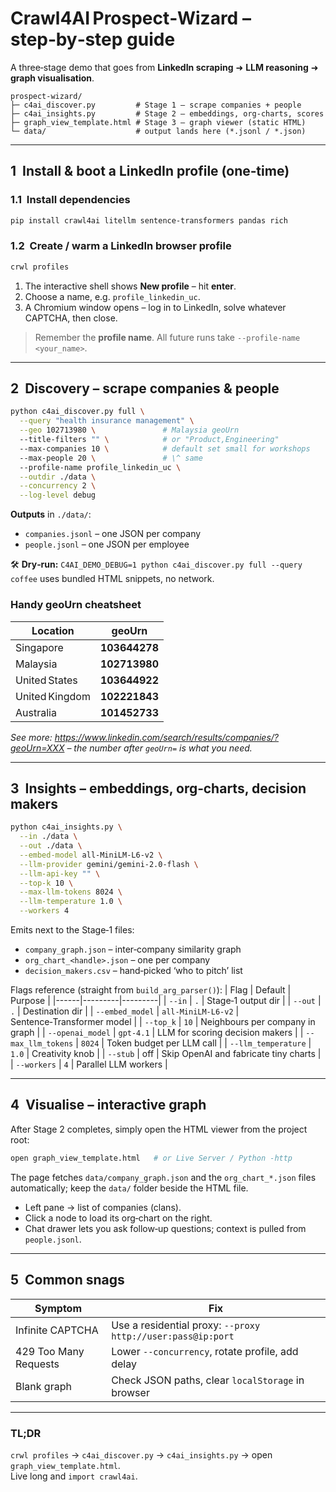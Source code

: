# Crawl4AI Prospect‑Wizard – step‑by‑step guide

A three‑stage demo that goes from **LinkedIn scraping** ➜ **LLM reasoning** ➜ **graph visualisation**.

```
prospect‑wizard/
├─ c4ai_discover.py         # Stage 1 – scrape companies + people
├─ c4ai_insights.py         # Stage 2 – embeddings, org‑charts, scores
├─ graph_view_template.html # Stage 3 – graph viewer (static HTML)
└─ data/                    # output lands here (*.jsonl / *.json)
```

---

## 1  Install & boot a LinkedIn profile (one‑time)

### 1.1  Install dependencies
```bash
pip install crawl4ai litellm sentence-transformers pandas rich
```

### 1.2  Create / warm a LinkedIn browser profile
```bash
crwl profiles
```
1. The interactive shell shows **New profile** – hit **enter**.
2. Choose a name, e.g. `profile_linkedin_uc`.
3. A Chromium window opens – log in to LinkedIn, solve whatever CAPTCHA, then close.

> Remember the **profile name**. All future runs take `--profile-name <your_name>`.

---

## 2  Discovery – scrape companies & people

```bash
python c4ai_discover.py full \
  --query "health insurance management" \
  --geo 102713980 \               # Malaysia geoUrn
  --title-filters "" \            # or "Product,Engineering"
  --max-companies 10 \            # default set small for workshops
  --max-people 20 \               # \^ same
  --profile-name profile_linkedin_uc \
  --outdir ./data \
  --concurrency 2 \
  --log-level debug
```
**Outputs** in `./data/`:
* `companies.jsonl` – one JSON per company
* `people.jsonl` – one JSON per employee

🛠️  **Dry‑run:** `C4AI_DEMO_DEBUG=1 python c4ai_discover.py full --query coffee` uses bundled HTML snippets, no network.

### Handy geoUrn cheatsheet
| Location | geoUrn |
|----------|--------|
| Singapore | **103644278** |
| Malaysia | **102713980** |
| United States | **103644922** |
| United Kingdom | **102221843** |
| Australia | **101452733** |
_See more: <https://www.linkedin.com/search/results/companies/?geoUrn=XXX> – the number after `geoUrn=` is what you need._

---

## 3  Insights – embeddings, org‑charts, decision makers

```bash
python c4ai_insights.py \
  --in ./data \
  --out ./data \
  --embed-model all-MiniLM-L6-v2 \
  --llm-provider gemini/gemini-2.0-flash \
  --llm-api-key "" \
  --top-k 10 \
  --max-llm-tokens 8024 \
  --llm-temperature 1.0 \
  --workers 4
```
Emits next to the Stage‑1 files:
* `company_graph.json` – inter‑company similarity graph
* `org_chart_<handle>.json` – one per company
* `decision_makers.csv` – hand‑picked ‘who to pitch’ list

Flags reference (straight from `build_arg_parser()`):
| Flag | Default | Purpose |
|------|---------|---------|
| `--in` | `.` | Stage‑1 output dir |
| `--out` | `.` | Destination dir |
| `--embed_model` | `all-MiniLM-L6-v2` | Sentence‑Transformer model |
| `--top_k` | `10` | Neighbours per company in graph |
| `--openai_model` | `gpt-4.1` | LLM for scoring decision makers |
| `--max_llm_tokens` | `8024` | Token budget per LLM call |
| `--llm_temperature` | `1.0` | Creativity knob |
| `--stub` | off | Skip OpenAI and fabricate tiny charts |
| `--workers` | `4` | Parallel LLM workers |

---

## 4  Visualise – interactive graph

After Stage 2 completes, simply open the HTML viewer from the project root:
```bash
open graph_view_template.html   # or Live Server / Python -http
```
The page fetches `data/company_graph.json` and the `org_chart_*.json` files automatically; keep the `data/` folder beside the HTML file.

* Left pane → list of companies (clans).
* Click a node to load its org‑chart on the right.
* Chat drawer lets you ask follow‑up questions; context is pulled from `people.jsonl`.

---

## 5  Common snags

| Symptom | Fix |
|---------|-----|
| Infinite CAPTCHA | Use a residential proxy: `--proxy http://user:pass@ip:port` |
| 429 Too Many Requests | Lower `--concurrency`, rotate profile, add delay |
| Blank graph | Check JSON paths, clear `localStorage` in browser |

---

### TL;DR
`crwl profiles` → `c4ai_discover.py` → `c4ai_insights.py` → open `graph_view_template.html`.  
Live long and `import crawl4ai`.

